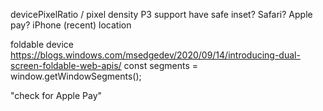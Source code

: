 devicePixelRatio / pixel density
P3 support
have safe inset?
Safari? Apple pay? iPhone (recent)
location

foldable device https://blogs.windows.com/msedgedev/2020/09/14/introducing-dual-screen-foldable-web-apis/
const segments = window.getWindowSegments();

"check for Apple Pay"
